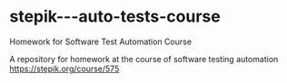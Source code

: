 # stepik---auto-tests-course
Homework for Software Test Automation Course

A repository for homework at the course of software testing automation
https://stepik.org/course/575